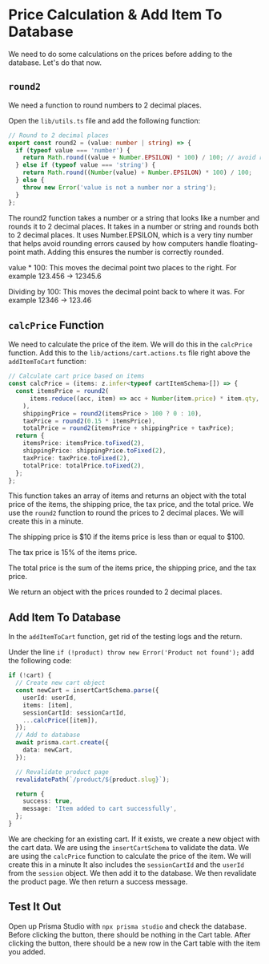 # Price Calculation & Add Item To Database

We need to do some calculations on the prices before adding to the database. Let's do that now.

## `round2`

We need a function to round numbers to 2 decimal places.

Open the `lib/utils.ts` file and add the following function:

```ts
// Round to 2 decimal places
export const round2 = (value: number | string) => {
  if (typeof value === 'number') {
    return Math.round((value + Number.EPSILON) * 100) / 100; // avoid rounding errors
  } else if (typeof value === 'string') {
    return Math.round((Number(value) + Number.EPSILON) * 100) / 100;
  } else {
    throw new Error('value is not a number nor a string');
  }
};
```

The round2 function takes a number or a string that looks like a number and rounds it to 2 decimal places. It takes in a number or string and rounds both to 2 decimal places. It uses Number.EPSILON, which is a very tiny number that helps avoid rounding errors caused by how computers handle floating-point math. Adding this ensures the number is correctly rounded. 

value * 100: This moves the decimal point two places to the right. For example 123.456 → 12345.6

Dividing by 100: This moves the decimal point back to where it was. For example 12346 → 123.46

## `calcPrice` Function

We need to calculate the price of the item. We will do this in the `calcPrice` function. Add this to the `lib/actions/cart.actions.ts` file right above the `addItemToCart` function:

```ts
// Calculate cart price based on items
const calcPrice = (items: z.infer<typeof cartItemSchema>[]) => {
  const itemsPrice = round2(
      items.reduce((acc, item) => acc + Number(item.price) * item.qty, 0)
    ),
    shippingPrice = round2(itemsPrice > 100 ? 0 : 10),
    taxPrice = round2(0.15 * itemsPrice),
    totalPrice = round2(itemsPrice + shippingPrice + taxPrice);
  return {
    itemsPrice: itemsPrice.toFixed(2),
    shippingPrice: shippingPrice.toFixed(2),
    taxPrice: taxPrice.toFixed(2),
    totalPrice: totalPrice.toFixed(2),
  };
};
```

This function takes an array of items and returns an object with the total price of the items, the shipping price, the tax price, and the total price. We use the `round2` function to round the prices to 2 decimal places. We will create this in a minute. 

The shipping price is $10 if the items price is less than or equal to $100. 

The tax price is 15% of the items price. 

The total price is the sum of the items price, the shipping price, and the tax price. 

We return an object with the prices rounded to 2 decimal places.

## Add Item To Database


In the `addItemToCart` function, get rid of the testing logs and the return.

Under the line `if (!product) throw new Error('Product not found');` add the following code:

```ts
if (!cart) {
  // Create new cart object
  const newCart = insertCartSchema.parse({
    userId: userId,
    items: [item],
    sessionCartId: sessionCartId,
    ...calcPrice([item]),
  });
  // Add to database
  await prisma.cart.create({
    data: newCart,
  });

  // Revalidate product page
  revalidatePath(`/product/${product.slug}`);

  return {
    success: true,
    message: 'Item added to cart successfully',
  };
}
```

We are checking for an existing cart. If it exists, we create a new object with the cart data. We are using the `insertCartSchema` to validate the data. We are using the `calcPrice` function to calculate the price of the item. We will create this in a minute It also includes the `sessionCartId` and the `userId` from the `session` object. We then add it to the database. We then revalidate the product page. We then return a success message.

## Test It Out

Open up Prisma Studio with `npx prisma studio` and check the database. Before clicking the button, there should be nothing in the Cart table. After clicking the button, there should be a new row in the Cart table with the item you added.

